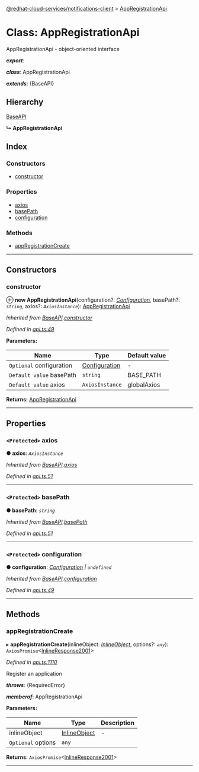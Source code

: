[@redhat-cloud-services/notifications-client](../README.md) > [AppRegistrationApi](../classes/appregistrationapi.md)

# Class: AppRegistrationApi

AppRegistrationApi - object-oriented interface

*__export__*: 

*__class__*: AppRegistrationApi

*__extends__*: {BaseAPI}

## Hierarchy

 [BaseAPI](baseapi.md)

**↳ AppRegistrationApi**

## Index

### Constructors

* [constructor](appregistrationapi.md#constructor)

### Properties

* [axios](appregistrationapi.md#axios)
* [basePath](appregistrationapi.md#basepath)
* [configuration](appregistrationapi.md#configuration)

### Methods

* [appRegistrationCreate](appregistrationapi.md#appregistrationcreate)

---

## Constructors

<a id="constructor"></a>

###  constructor

⊕ **new AppRegistrationApi**(configuration?: *[Configuration](configuration.md)*, basePath?: *`string`*, axios?: *`AxiosInstance`*): [AppRegistrationApi](appregistrationapi.md)

*Inherited from [BaseAPI](baseapi.md).[constructor](baseapi.md#constructor)*

*Defined in [api.ts:49](https://github.com/RedHatInsights/javascript-clients/blob/master/packages/hooks/api.ts#L49)*

**Parameters:**

| Name | Type | Default value |
| ------ | ------ | ------ |
| `Optional` configuration | [Configuration](configuration.md) | - |
| `Default value` basePath | `string` |  BASE_PATH |
| `Default value` axios | `AxiosInstance` |  globalAxios |

**Returns:** [AppRegistrationApi](appregistrationapi.md)

___

## Properties

<a id="axios"></a>

### `<Protected>` axios

**● axios**: *`AxiosInstance`*

*Inherited from [BaseAPI](baseapi.md).[axios](baseapi.md#axios)*

*Defined in [api.ts:51](https://github.com/RedHatInsights/javascript-clients/blob/master/packages/hooks/api.ts#L51)*

___
<a id="basepath"></a>

### `<Protected>` basePath

**● basePath**: *`string`*

*Inherited from [BaseAPI](baseapi.md).[basePath](baseapi.md#basepath)*

*Defined in [api.ts:51](https://github.com/RedHatInsights/javascript-clients/blob/master/packages/hooks/api.ts#L51)*

___
<a id="configuration"></a>

### `<Protected>` configuration

**● configuration**: *[Configuration](configuration.md) \| `undefined`*

*Inherited from [BaseAPI](baseapi.md).[configuration](baseapi.md#configuration)*

*Defined in [api.ts:49](https://github.com/RedHatInsights/javascript-clients/blob/master/packages/hooks/api.ts#L49)*

___

## Methods

<a id="appregistrationcreate"></a>

###  appRegistrationCreate

▸ **appRegistrationCreate**(inlineObject: *[InlineObject](../interfaces/inlineobject.md)*, options?: *`any`*): `AxiosPromise`<[InlineResponse2001](../interfaces/inlineresponse2001.md)>

*Defined in [api.ts:1110](https://github.com/RedHatInsights/javascript-clients/blob/master/packages/hooks/api.ts#L1110)*

Register an application

*__throws__*: {RequiredError}

*__memberof__*: AppRegistrationApi

**Parameters:**

| Name | Type | Description |
| ------ | ------ | ------ |
| inlineObject | [InlineObject](../interfaces/inlineobject.md) |  \- |
| `Optional` options | `any` |

**Returns:** `AxiosPromise`<[InlineResponse2001](../interfaces/inlineresponse2001.md)>

___

